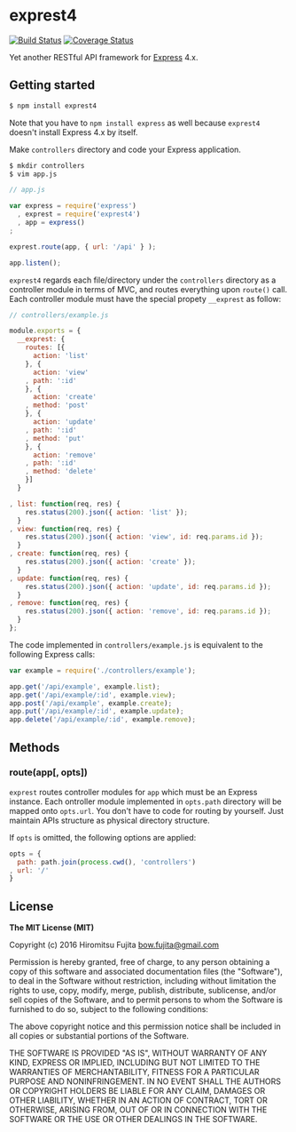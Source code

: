 # exprest4

[![Build Status](https://travis-ci.org/bow-fujita/exprest4.svg?branch=master)](https://travis-ci.org/bow-fujita/exprest4)
[![Coverage Status](https://coveralls.io/repos/github/bow-fujita/exprest4/badge.svg?branch=master)](https://coveralls.io/github/bow-fujita/exprest4?branch=master)

Yet another RESTful API framework for [Express](http://expressjs.com/) 4.x.


## Getting started

```sh
$ npm install exprest4
```

Note that you have to `npm install express` as well because `exprest4` doesn't install Express 4.x by itself.

Make `controllers` directory and code your Express application.

```sh
$ mkdir controllers
$ vim app.js
```

```javascript
// app.js

var express = require('express')
  , exprest = require('exprest4')
  , app = express()
;

exprest.route(app, { url: '/api' } );

app.listen();
```

`exprest4` regards each file/directory under the `controllers` directory as a controller module in terms of MVC, and routes everything upon `route()` call.
Each controller module must have the special propety `__exprest` as follow:

```javascript
// controllers/example.js

module.exports = {
  __exprest: {
    routes: [{
      action: 'list'
    }, {
      action: 'view'
    , path: ':id'
    }, {
      action: 'create'
    , method: 'post'
    }, {
      action: 'update'
    , path: ':id'
    , method: 'put'
    }, {
      action: 'remove'
    , path: ':id'
    , method: 'delete'
    }]
  }

, list: function(req, res) {
    res.status(200).json({ action: 'list' });
  }
, view: function(req, res) {
    res.status(200).json({ action: 'view', id: req.params.id });
  }
, create: function(req, res) {
    res.status(200).json({ action: 'create' });
  }
, update: function(req, res) {
    res.status(200).json({ action: 'update', id: req.params.id });
  }
, remove: function(req, res) {
    res.status(200).json({ action: 'remove', id: req.params.id });
  }
};
```

The code implemented in `controllers/example.js` is equivalent to the following Express calls:

```javascript
var example = require('./controllers/example');

app.get('/api/example', example.list);
app.get('/api/example/:id', example.view);
app.post('/api/example', example.create);
app.put('/api/example/:id', example.update);
app.delete('/api/example/:id', example.remove);
```


## Methods

### route(app[, opts])

`exprest` routes controller modules for `app` which must be an Express instance.
Each ontroller module implemented in `opts.path` directory will be mapped onto `opts.url`.
You don't have to code for routing by yourself.
Just maintain APIs structure as physical directory structure.

If `opts` is omitted, the following options are applied:
```javascript
opts = {
  path: path.join(process.cwd(), 'controllers')
, url: '/'
}
```


## License

**The MIT License (MIT)**

Copyright (c) 2016 Hiromitsu Fujita <bow.fujita@gmail.com>

Permission is hereby granted, free of charge, to any person obtaining a copy of this software and associated documentation files (the "Software"), to deal in the Software without restriction, including without limitation the rights to use, copy, modify, merge, publish, distribute, sublicense, and/or sell copies of the Software, and to permit persons to whom the Software is furnished to do so, subject to the following conditions:

The above copyright notice and this permission notice shall be included in all copies or substantial portions of the Software.

THE SOFTWARE IS PROVIDED "AS IS", WITHOUT WARRANTY OF ANY KIND, EXPRESS OR IMPLIED, INCLUDING BUT NOT LIMITED TO THE WARRANTIES OF MERCHANTABILITY, FITNESS FOR A PARTICULAR PURPOSE AND NONINFRINGEMENT. IN NO EVENT SHALL THE AUTHORS OR COPYRIGHT HOLDERS BE LIABLE FOR ANY CLAIM, DAMAGES OR OTHER LIABILITY, WHETHER IN AN ACTION OF CONTRACT, TORT OR OTHERWISE, ARISING FROM, OUT OF OR IN CONNECTION WITH THE SOFTWARE OR THE USE OR OTHER DEALINGS IN THE SOFTWARE.

